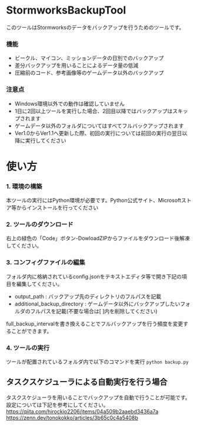 # StormworksBackupTool

このツールはStormworksのデータをバックアップを行うためのツールです。

### 機能
- ビークル、マイコン、ミッションデータの日別でのバックアップ
- 差分バックアップを用いることによるデータ量の低減
- 圧縮前のコード、参考画像等のゲームデータ以外のバックアップ

### 注意点
- Windows環境以外での動作は確認していません
- 1日に2回以上ツールを実行した場合、2回目以降ではバックアップはスキップされます
- ゲームデータ以外のフォルダについてはすべてフルバックアップされます
- Ver1.0からVer1.1へ更新した際、初回の実行については前回の実行の翌日以降に実行してください

# 使い方
### 1. 環境の構築
本ツールの実行にはPython環境が必要です。Python公式サイト、Microsoftストア等からインストールを行ってください

### 2. ツールのダウンロード
右上の緑色の「Code」ボタン-DowloadZIPからファイルをダウンロード後解凍してください。

### 3. コンフィグファイルの編集
フォルダ内に格納されているconfig.jsonをテキストエディタ等で開き下記の項目を編集してください。
- output_path : バックアップ先のディレクトリのフルパスを記載
- additional_backup_directory : ゲームデータ以外にバックアップしたいフォルダのフルパスを記載(不要な場合は[ ]内を削除してください)

 full_backup_intervalを書き換えることでフルバックアップを行う頻度を変更することができます。

### 4. ツールの実行
ツールが配置されているフォルダ内で以下のコマンドを実行
`python backup.py`

## タスクスケジューラによる自動実行を行う場合
タスクスケジューラを用いることでバックアップを自動で行うことが可能です。
設定については下記を参考にしてください。<br>
https://qiita.com/hirockio2206/items/04a509b2aaebd3436a7a<br>
https://zenn.dev/tonokokko/articles/3b65c0c4a5408b